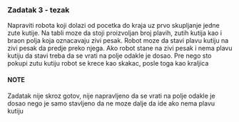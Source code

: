 ### Zadatak 3 - tezak
Napraviti robota koji dolazi od pocetka do kraja uz prvo skupljanje jedne zute kutije. Na tabli moze da
stoji proizvoljan broj plavih, zutih kutija kao i braon polja koja oznacavaju zivi pesak. Robot moze da
stavi plavu kutiju na zivi pesak da predje preko njega. Ako robot stane na zivi pesak i nema plavu kutiju
da stavi treba da se vrati na polje odakle je dosao. Pre nego sto pokupi zutu kutiju robot se krece kao
skakac, posle toga kao kraljica

#### NOTE
Zadatak nije skroz gotov, nije napravljeno da se vrati na polje odakle je dosao nego je samo stavljeno
da ne moze dalje da ide ako nema plavu kutiju
